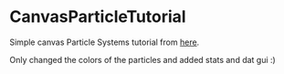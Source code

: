 # CanvasParticleTutorial

Simple canvas Particle Systems tutorial from [here](http://html5hub.com/build-a-javascript-particle-system/).

Only changed the colors of the particles and added stats and dat gui :)

